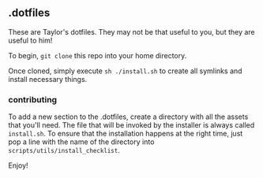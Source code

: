 ## .dotfiles

These are Taylor's dotfiles.  They may not be that useful to you, but they are useful to him!

To begin, `git clone` this repo into your home directory.

Once cloned, simply execute `sh ./install.sh` to create all symlinks and install necessary things.

### contributing

To add a new section to the .dotfiles, create a directory with all the assets that you'll need.  The file that will be invoked by the installer is always called `install.sh`.  To ensure that the installation happens at the right time, just pop a line with the name of the directory into `scripts/utils/install_checklist`.

Enjoy!


